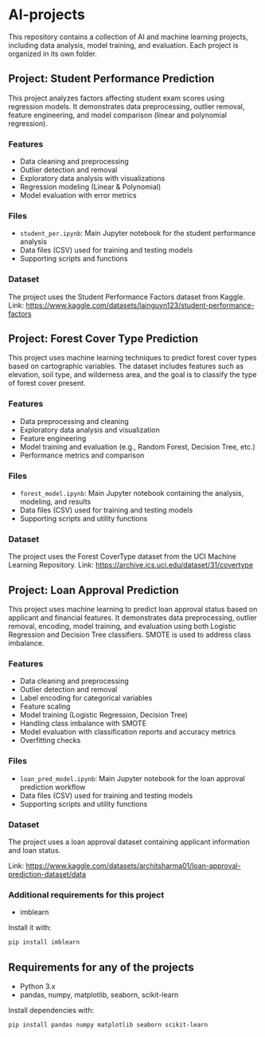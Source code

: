 # AI-projects
This repository contains a collection of AI and machine learning projects, including data analysis, model training, and evaluation. Each project is organized in its own folder.

## Project: Student Performance Prediction
This project analyzes factors affecting student exam scores using regression models. It demonstrates data preprocessing, outlier removal, feature engineering, and model comparison (linear and polynomial regression).

### Features

- Data cleaning and preprocessing
- Outlier detection and removal
- Exploratory data analysis with visualizations
- Regression modeling (Linear & Polynomial)
- Model evaluation with error metrics
  
### Files

- `student_per.ipynb`: Main Jupyter notebook for the student performance analysis
- Data files (CSV) used for training and testing models
- Supporting scripts and functions

### Dataset
The project uses the Student Performance Factors dataset from Kaggle.
Link: https://www.kaggle.com/datasets/lainguyn123/student-performance-factors

## Project: Forest Cover Type Prediction
This project uses machine learning techniques to predict forest cover types based on cartographic variables. The dataset includes features such as elevation, soil type, and wilderness area, and the goal is to classify the type of forest cover present.

### Features

- Data preprocessing and cleaning
- Exploratory data analysis and visualization
- Feature engineering
- Model training and evaluation (e.g., Random Forest, Decision Tree, etc.)
- Performance metrics and comparison

### Files

- `forest_model.ipynb`: Main Jupyter notebook containing the analysis, modeling, and results
- Data files (CSV) used for training and testing models
- Supporting scripts and utility functions

### Dataset
The project uses the Forest CoverType dataset from the UCI Machine Learning Repository.
Link: https://archive.ics.uci.edu/dataset/31/covertype

## Project: Loan Approval Prediction
This project uses machine learning to predict loan approval status based on applicant and financial features. It demonstrates data preprocessing, outlier removal, encoding, model training, and evaluation using both Logistic Regression and Decision Tree classifiers. SMOTE is used to address class imbalance.

### Features

- Data cleaning and preprocessing
- Outlier detection and removal
- Label encoding for categorical variables
- Feature scaling
- Model training (Logistic Regression, Decision Tree)
- Handling class imbalance with SMOTE
- Model evaluation with classification reports and accuracy metrics
- Overfitting checks

### Files

- `loan_pred_model.ipynb`: Main Jupyter notebook for the loan approval prediction workflow
- Data files (CSV) used for training and testing models
- Supporting scripts and utility functions

### Dataset
The project uses a loan approval dataset containing applicant information and loan status.

Link: https://www.kaggle.com/datasets/architsharma01/loan-approval-prediction-dataset/data

### Additional requirements for this project
- imblearn

Install it with:
```bash
pip install imblearn
```

## Requirements for any of the projects

- Python 3.x
- pandas, numpy, matplotlib, seaborn, scikit-learn
  
Install dependencies with:
```bash
pip install pandas numpy matplotlib seaborn scikit-learn
```
